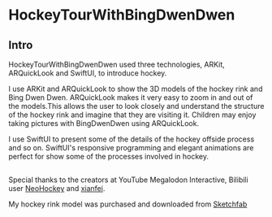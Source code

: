 # HockeyTourWithBingDwenDwen
## Intro
HockeyTourWithBingDwenDwen used three technologies, ARKit, ARQuickLook and SwiftUI, to introduce hockey.

I use ARKit and ARQuickLook to show the 3D models of the hockey rink and Bing Dwen Dwen. ARQuickLook makes it very easy to zoom in and out of the models.This allows the user to look closely and understand the structure of the hockey rink and imagine that they are visiting it.
Children may enjoy taking pictures with BingDwenDwen using ARQuickLook.

I use SwiftUI to present some of the details of the hockey offside process and so on. SwiftUI's responsive programming and elegant animations are perfect for show some of the processes involved in hockey.


##  
Special thanks to the creators at YouTube Megalodon Interactive, Bilibili user 
[NeoHockey](https://www.bilibili.com/video/BV11C4y1W71K?share_source=copy_web) and [xianfei](https://github.com/xianfei/xianfei.github.io/tree/master/ar2022).

My hockey rink model was purchased and downloaded from [Sketchfab](https://sketchfab.com/search?q=hockey&type=models)
